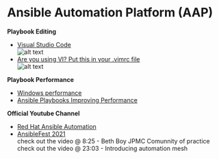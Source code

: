 # Ansible Automation Platform (AAP)

**Playbook Editing**  
- [Visual Studio Code](https://code.visualstudio.com/ "Code editing Redifined")  
![alt text](https://github.com/ericcames/AnsibleAutomationPlatform/blob/main/images/vscodeext.png "Logo Title Text 1")
- [Are you using VI? Put this in your .vimrc file](https://github.com/ericcames/AnsibleAutomationPlatform/blob/main/files_to_deploy/vimrc "Are you using VI? Put this in your .vimrc file")  
![alt text](https://github.com/ericcames/AnsibleAutomationPlatform/blob/main/images/vimrc.png "Logo Title Text 1")

**Playbook Performance**
- [Windows performance](https://docs.ansible.com/ansible/latest/user_guide/windows_performance.html "Windows performance")  
- [Ansible Playbooks Improving Performance](https://github.com/ericcames/AnsibleAutomationPlatform/blob/main/files/Ansible%20-%20Playbook%20Performance.pdf "Ansible Playbooks Improving Performance")

**Official Youtube Channel**
- [Red Hat Ansible Automation](https://www.youtube.com/c/ansibleautomation "Red Hat Automation")
- [AnsibleFest 2021](https://www.youtube.com/watch?v=BLkm7KDKPEw "AnsibleFest 2021")  
  check out the video @ 8:25 - Beth Boy JPMC Comunnity of practice  
  check out the video @ 23:03 - Introducing automation mesh
 

